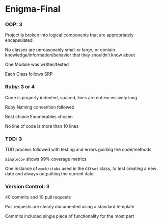# Enigma-Final

### OOP: 3
Project is broken into logical components that are appropriately encapsulated.

No classes are unreasonably small or large, or contain knowledge/information/behavior that they shouldn’t know about

One Module was written/tested 

Each Class follows SRP

### Ruby: 3 or 4
Code is properly indented, spaced, lines are not excessively long

Ruby Naming convention followed

Best choice Enumerables chosen

No line of code is more than 10 lines

### TDD: 3
TDD process followed with testing and errors guiding the code/methods

`SimpleCov` shows 99% coverage metrics

One instance of `mock/stubs` used in the `Offset` class, to test creating a new date and always outputting the current date

### Version Control: 3
40 commits and 10 pull requests

Pull requests are clearly documented using a standard template

Commits included single piece of functionality for the most part
